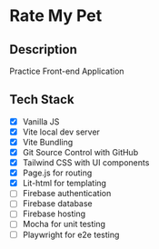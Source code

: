 # Rate My Pet

## Description
Practice Front-end Application

## Tech Stack
- [x] Vanilla JS
- [x] Vite local dev server
- [x] Vite Bundling
- [x] Git Source Control with GitHub
- [x] Tailwind CSS with UI components
- [x] Page.js for routing
- [x] Lit-html for templating
- [ ] Firebase authentication
- [ ] Firebase database
- [ ] Firebase hosting
- [ ] Mocha for unit testing
- [ ] Playwright for e2e testing